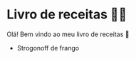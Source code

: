 # Livro de receitas :man_cook:
Olá! Bem vindo ao meu livro de receitas :wave:
- Strogonoff de frango
